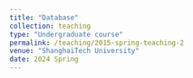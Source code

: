 ```yaml
---
title: "Database"
collection: teaching
type: "Undergraduate course"
permalink: /teaching/2015-spring-teaching-2
venue: "ShanghaiTech University"
date: 2024 Spring
---
```


